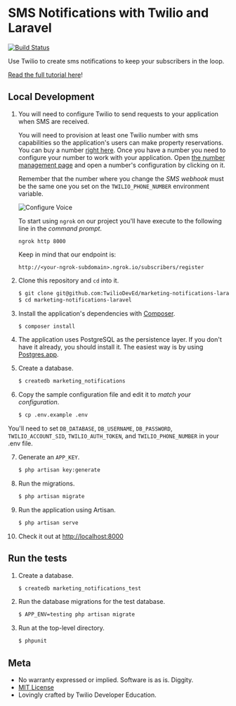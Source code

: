 # SMS Notifications with Twilio and Laravel

[![Build Status](https://travis-ci.org/TwilioDevEd/marketing-notifications-laravel.svg)](https://travis-ci.org/TwilioDevEd/marketing-notifications-laravel)

Use Twilio to create sms notifications to keep your subscribers in the loop.

[Read the full tutorial here](https://www.twilio.com/docs/tutorials/walkthrough/marketing-notifications/php/laravel)!

## Local Development

1. You will need to configure Twilio to send requests to your application when SMS are received.

   You will need to provision at least one Twilio number with sms capabilities so the application's users can make property reservations. You can buy a number [right here](https://www.twilio.com/user/account/phone-numbers/search). Once you have a number you need to configure your number to work with your application. Open [the number management page](https://www.twilio.com/user/account/phone-numbers/incoming) and open a number's configuration by clicking on it.

   Remember that the number where you change the _SMS webhook_ must be the same one you set on the `TWILIO_PHONE_NUMBER` environment variable.

   ![Configure Voice](http://howtodocs.s3.amazonaws.com/twilio-number-config-all-med.gif)

   To start using `ngrok` on our project you'll have execute to the following line in the _command prompt_.

   ```
   ngrok http 8000
   ```

   Keep in mind that our endpoint is:

   ```
   http://<your-ngrok-subdomain>.ngrok.io/subscribers/register
   ```

2. Clone this repository and `cd` into it.

   ```bash
   $ git clone git@github.com:TwilioDevEd/marketing-notifications-laravel.git
   $ cd marketing-notifications-laravel
   ```

3. Install the application's dependencies with [Composer](https://getcomposer.org/).

   ```bash
   $ composer install
   ```

4. The application uses PostgreSQL as the persistence layer. If you don't have it already, you should install it. The easiest way is by using [Postgres.app](http://postgresapp.com/).

5. Create a database.

   ```bash
   $ createdb marketing_notifications
   ```

6. Copy the sample configuration file and edit it to _match your configuration_.

   ```bash
   $ cp .env.example .env
   ```

  You'll need to set `DB_DATABASE`, `DB_USERNAME`, `DB_PASSWORD`, `TWILIO_ACCOUNT_SID`, `TWILIO_AUTH_TOKEN`, and `TWILIO_PHONE_NUMBER` in your .env file.

7. Generate an `APP_KEY`.

   ```bash
   $ php artisan key:generate
   ```

8. Run the migrations.

   ```bash
   $ php artisan migrate
   ```

9. Run the application using Artisan.

   ```bash
   $ php artisan serve
   ```

10. Check it out at [http://localhost:8000](http://localhost:8000)

## Run the tests

1. Create a database.

   ```bash
   $ createdb marketing_notifications_test
   ```

2. Run the database migrations for the test database.

   ```bash
   $ APP_ENV=testing php artisan migrate
   ```

3. Run at the top-level directory.

   ```bash
   $ phpunit
   ```

## Meta

* No warranty expressed or implied. Software is as is. Diggity.
* [MIT License](http://www.opensource.org/licenses/mit-license.html)
* Lovingly crafted by Twilio Developer Education.
